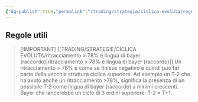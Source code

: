 ```yaml
---
{"dg-publish":true,"permalink":"/trading/strategie/ciclica-evoluta/regole-utili-nella-ciclica-evoluta/","dgHomeLink":true,"dgPassFrontmatter":false}
---
```



## Regole utili

> [!IMPORTANT] [[TRADING/STRATEGIE/CICLICA EVOLUTA/ritracciamento >  78% e lingua di bayer (raccordo)|ritracciamento >  78% e lingua di bayer (raccordo)]]
> Un ritracciamento > 78% è come se finisse negativo e quindi può far parte della vecchia struttura ciclica superiore. Ad esempio un T-2 che ha avuto anche un ritracciamento >78%, significa la presenza di un possibile T-2 come lingua di bayer (raccordo) a minimi crescenti. Bayer che lancerebbe un ciclo di 3 ordini superiore: T-2 = T+1.
